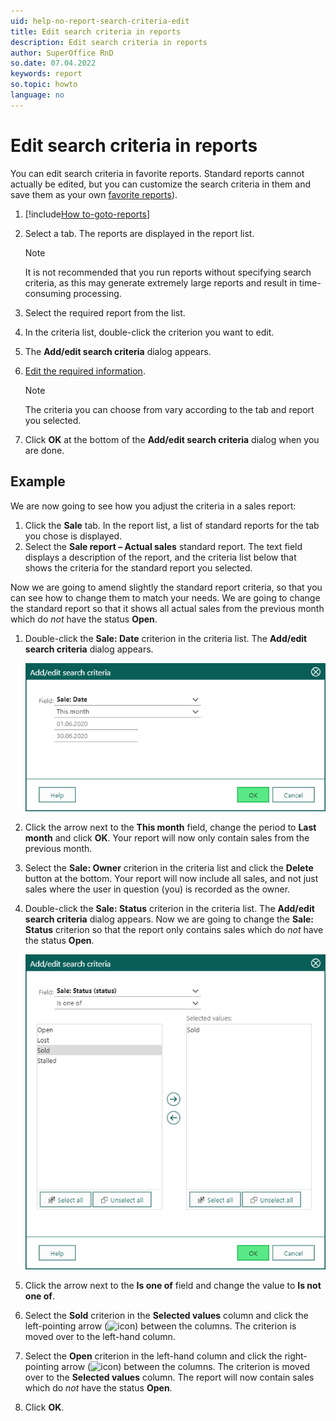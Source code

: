 ```yaml
---
uid: help-no-report-search-criteria-edit
title: Edit search criteria in reports
description: Edit search criteria in reports
author: SuperOffice RnD
so.date: 07.04.2022
keywords: report
so.topic: howto
language: no
---
```


# Edit search criteria in reports

You can edit search criteria in favorite reports. Standard reports cannot actually be edited, but you can customize the search criteria in them and save them as your own [favorite reports][1]).

1. [!include[How to-goto-reports](../includes/goto-reports.md)]

2. Select a tab. The reports are displayed in the report list.

    > [!NOTE]
    > It is not recommended that you run reports without specifying search criteria, as this may generate extremely large reports and result in time-consuming processing.

3. Select the required report from the list.

4. In the criteria list, double-click the criterion you want to edit.

5. The **Add/edit search criteria** dialog appears.

6. [Edit the required information][2].

    > [!NOTE]
    > The criteria you can choose from vary according to the tab and report you selected.

7. Click **OK** at the bottom of the **Add/edit search criteria** dialog when you are done.

## Example

We are now going to see how you adjust the criteria in a sales report:

1. Click the **Sale** tab. In the report list, a list of standard reports for the tab you chose is displayed.
2. Select the **Sale report – Actual sales** standard report. The text field displays a description of the report, and the criteria list below that shows the criteria for the standard report you selected.

Now we are going to amend slightly the standard report criteria, so that you can see how to change them to match your needs. We are going to change the standard report so that it shows all actual sales from the previous month which do *not* have the status **Open**.

1. Double-click the **Sale: Date** criterion in the criteria list. The **Add/edit search criteria** dialog appears.

    ![Add/edit search criteria -screenshot][img3]

2. Click the arrow next to the **This month** field, change the period to **Last month** and click **OK**. Your report will now only contain sales from the previous month.

3. Select the **Sale: Owner** criterion in the criteria list and click the **Delete** button at the bottom. Your report will now include all sales, and not just sales where the user in question (you) is recorded as the owner.

4. Double-click the **Sale: Status** criterion in the criteria list. The **Add/edit search criteria** dialog appears. Now we are going to change the **Sale: Status** criterion so that the report only contains sales which do *not* have the status **Open**.

    ![Add/edit search criteria -screenshot][img4]

5. Click the arrow next to the **Is one of** field and change the value to **Is not one of**.

6. Select the **Sold** criterion in the **Selected values** column and click the left-pointing arrow (![icon][img2]) between the columns. The criterion is moved over to the left-hand column.

7. Select the **Open** criterion in the left-hand column and click the right-pointing arrow (![icon][img1]) between the columns. The criterion is moved over to the **Selected values** column. The report will now contain sales which do *not* have the status **Open**.

8. Click **OK**.

<!-- Referenced links -->
[1]: ../labels/add-format.md
[2]: ../../../search-options/learn/using-search-criteria.md

<!-- Referenced images -->
[img1]: ../../../../media/icons/arrow-right.png
[img2]: ../../../../media/icons/arrow-left.png
[img3]: ../media/edit-criteria.bmp
[img4]: ../media/edit-criteria-2.bmp

